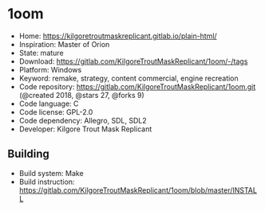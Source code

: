 # 1oom

- Home: https://kilgoretroutmaskreplicant.gitlab.io/plain-html/
- Inspiration: Master of Orion
- State: mature
- Download: https://gitlab.com/KilgoreTroutMaskReplicant/1oom/-/tags
- Platform: Windows
- Keyword: remake, strategy, content commercial, engine recreation
- Code repository: https://gitlab.com/KilgoreTroutMaskReplicant/1oom.git (@created 2018, @stars 27, @forks 9)
- Code language: C
- Code license: GPL-2.0
- Code dependency: Allegro, SDL, SDL2
- Developer: Kilgore Trout Mask Replicant

## Building

- Build system: Make
- Build instruction: https://gitlab.com/KilgoreTroutMaskReplicant/1oom/blob/master/INSTALL
